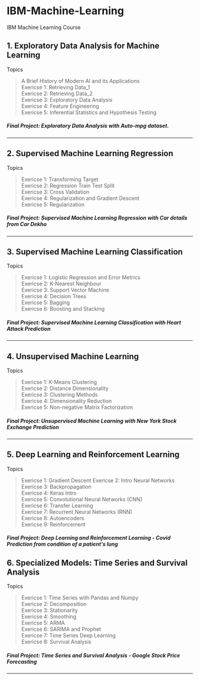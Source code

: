 # IBM-Machine-Learning
IBM Machine Learning Course   

## 1. Exploratory Data Analysis for Machine Learning   
Topics    
> A Brief History of Modern AI and its Applications   
> Exericse 1: Retrieving Data_1   
> Exericse 2: Retrieving Data_2     
> Exericse 3: Exploratory Data Analysis   
> Exericse 4: Feature Engineering       
> Exericse 5: Inferential Statistics and Hypothesis Testing   

##### Final Project: Exploratory Data Analysis with Auto-mpg dataset.

<hr>


## 2. Supervised Machine Learning Regression   
Topics    
> Exericse 1: Transforming Target   
> Exericse 2: Regression Train Test Split   
> Exericse 3: Cross Validation    
> Exericse 4: Regularization and Gradient Descent   
> Exericse 5: Regularization    

##### Final Project:  Supervised Machine Learning Regression with Car details from Car Dekho   


<hr>


## 3. Supervised Machine Learning Classification   
Topics    
> Exericse 1: Logistic Regression and Error Metrics   
> Exericse 2: K-Nearest Neighbour   
> Exericse 3: Support Vector Machine    
> Exericse 4: Decision Trees    
> Exericse 5: Bagging   
> Exericse 6: Boosting and Stacking   
  
##### Final Project:  Supervised Machine Learning Classification with Heart Attack Prediction    



<hr>


## 4. Unsupervised Machine Learning
Topics    
> Exericse 1: K-Means Clustering    
> Exericse 2: Distance Dimensionality   
> Exericse 3: Clustering Methods    
> Exericse 4: Dimensionality Reduction    
> Exericse 5: Non-negative Matrix Factorization         
  
##### Final Project:  Unsupervised Machine Learning with New York Stock Exchange Prediction     



<hr>



## 5. Deep Learning and Reinforcement Learning
Topics    
> Exericse 1: Gradient Descent
> Exericse 2: Intro Neural Networks   
> Exericse 3: Backpropagation    
> Exericse 4: Keras Intro    
> Exericse 5: Convolutional Neural Networks (CNN)  
> Exericse 6: Transfer Learning   
> Exericse 7: Recurrent Neural Networks (RNN)  
> Exericse 8: Autoencoders   
> Exericse 9: Reinforcement  
> 
##### Final Project:  Deep Learning and Reinforcement Learning - Covid Prediction from condition of a patient's lung




## 6. Specialized Models: Time Series and Survival Analysis
Topics    
> Exericse 1: Time Series with Pandas and Numpy   
> Exericse 2: Decomposition  
> Exericse 3: Stationarity      
> Exericse 4: Smoothing    
> Exericse 5: ARMA    
> Exericse 6: SARIMA and Prophet      
> Exericse 7: Time Series Deep Learning  
> Exericse 8: Survival Analysis   
> 
##### Final Project:  Time Series and Survival Analysis - Google Stock Price Forecasting   



<hr>
